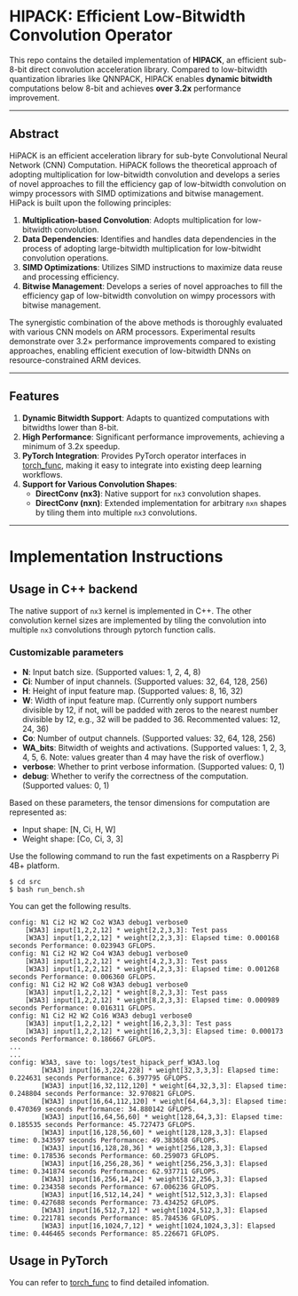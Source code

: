 # HIPACK: Efficient Low-Bitwidth Convolution Operator

This repo contains the detailed implementation of **HIPACK**, an efficient sub-8-bit direct convolution acceleration library. Compared to low-bitwidth quantization libraries like QNNPACK, HIPACK enables **dynamic bitwidth** computations below 8-bit and achieves **over 3.2x** performance improvement.

---

## Abstract
HiPACK is an efficient acceleration library for sub-byte Convolutional Neural Network (CNN) Computation.
HiPACK follows the theoretical approach of adopting multiplication for low-bitwidth convolution and develops a series of novel approaches to fill the efficiency gap of low-bitwidth convolution on wimpy processors with SIMD optimizations and bitwise management. 
HiPack is built upon the following principles:
1. **Multiplication-based Convolution**: Adopts multiplication for low-bitwidth convolution.
2. **Data Dependencies**: Identifies and handles data dependencies in the process of adopting large-bitwidth multiplication for low-bitwidht convolution operations.
3. **SIMD Optimizations**: Utilizes SIMD instructions to maximize data reuse and processing efficiency.
4. **Bitwise Management**: Develops a series of novel approaches to fill the efficiency gap of low-bitwidth convolution on wimpy processors with bitwise management.

The synergistic combination of the above methods is thoroughly evaluated with various CNN models on ARM processors. Experimental results demonstrate over $3.2\times$ performance improvements compared to existing approaches, enabling efficient execution of low-bitwidth DNNs on resource-constrained ARM devices.

---
## Features

1. **Dynamic Bitwidth Support**: Adapts to quantized computations with bitwidths lower than 8-bit.
2. **High Performance**: Significant performance improvements, achieving a minimum of 3.2x speedup.
3. **PyTorch Integration**: Provides PyTorch operator interfaces in [torch_func](./torch_func/README.md), making it easy to integrate into existing deep learning workflows.
4. **Support for Various Convolution Shapes**:
   - **DirectConv (nx3)**: Native support for `nx3` convolution shapes.
   - **DirectConv (nxn)**: Extended implementation for arbitrary `nxn` shapes by tiling them into multiple `nx3` convolutions.

---

# Implementation Instructions

## Usage in C++ backend

The native support of `nx3` kernel is implemented in C++. The other convolution kernel sizes are implemented by tiling the convolution into multiple `nx3` convolutions through pytorch function calls.

### Customizable parameters
- **N**: Input batch size. (Supported values: 1, 2, 4, 8)
- **Ci**: Number of input channels. (Supported values: 32, 64, 128, 256)
- **H**: Height of input feature map. (Supported values: 8, 16, 32)
- **W**: Width of input feature map. (Currently only support numbers divisible by 12, if not, will be padded with zeros to the nearest number divisible by 12, e.g., 32 will be padded to 36. Recommented values: 12, 24, 36)
- **Co**: Number of output channels. (Supported values: 32, 64, 128, 256)
- **WA_bits**: Bitwidth of weights and activations. (Supported values: 1, 2, 3, 4, 5, 6. Note: values greater than 4 may have the risk of overflow.)
- **verbose**: Whether to print verbose information. (Supported values: 0, 1)
- **debug**: Whether to verify the correctness of the computation. (Supported values: 0, 1)

Based on these parameters, the tensor dimensions for computation are represented as:
- Input shape: [N, Ci, H, W]
- Weight shape: [Co, Ci, 3, 3]

Use the following command to run the fast expetiments on a Raspberry Pi 4B+ platform.
```shell
$ cd src
$ bash run_bench.sh
```
You can get the following results.
```
config: N1 Ci2 H2 W2 Co2 W3A3 debug1 verbose0
	[W3A3] input[1,2,2,12] * weight[2,2,3,3]: Test pass
	[W3A3] input[1,2,2,12] * weight[2,2,3,3]: Elapsed time: 0.000168 seconds Performance: 0.023943 GFLOPS.
config: N1 Ci2 H2 W2 Co4 W3A3 debug1 verbose0
	[W3A3] input[1,2,2,12] * weight[4,2,3,3]: Test pass
	[W3A3] input[1,2,2,12] * weight[4,2,3,3]: Elapsed time: 0.001268 seconds Performance: 0.006360 GFLOPS.
config: N1 Ci2 H2 W2 Co8 W3A3 debug1 verbose0
	[W3A3] input[1,2,2,12] * weight[8,2,3,3]: Test pass
	[W3A3] input[1,2,2,12] * weight[8,2,3,3]: Elapsed time: 0.000989 seconds Performance: 0.016311 GFLOPS.
config: N1 Ci2 H2 W2 Co16 W3A3 debug1 verbose0
	[W3A3] input[1,2,2,12] * weight[16,2,3,3]: Test pass
	[W3A3] input[1,2,2,12] * weight[16,2,3,3]: Elapsed time: 0.000173 seconds Performance: 0.186667 GFLOPS.
...
...
config: W3A3, save to: logs/test_hipack_perf_W3A3.log
        [W3A3] input[16,3,224,228] * weight[32,3,3,3]: Elapsed time: 0.224631 seconds Performance: 6.397795 GFLOPS.
        [W3A3] input[16,32,112,120] * weight[64,32,3,3]: Elapsed time: 0.248804 seconds Performance: 32.970821 GFLOPS.
        [W3A3] input[16,64,112,120] * weight[64,64,3,3]: Elapsed time: 0.470369 seconds Performance: 34.880142 GFLOPS.
        [W3A3] input[16,64,56,60] * weight[128,64,3,3]: Elapsed time: 0.185535 seconds Performance: 45.727473 GFLOPS.
        [W3A3] input[16,128,56,60] * weight[128,128,3,3]: Elapsed time: 0.343597 seconds Performance: 49.383658 GFLOPS.
        [W3A3] input[16,128,28,36] * weight[256,128,3,3]: Elapsed time: 0.178536 seconds Performance: 60.259073 GFLOPS.
        [W3A3] input[16,256,28,36] * weight[256,256,3,3]: Elapsed time: 0.341874 seconds Performance: 62.937711 GFLOPS.
        [W3A3] input[16,256,14,24] * weight[512,256,3,3]: Elapsed time: 0.234358 seconds Performance: 67.006236 GFLOPS.
        [W3A3] input[16,512,14,24] * weight[512,512,3,3]: Elapsed time: 0.427688 seconds Performance: 73.434252 GFLOPS.
        [W3A3] input[16,512,7,12] * weight[1024,512,3,3]: Elapsed time: 0.221781 seconds Performance: 85.784536 GFLOPS.
        [W3A3] input[16,1024,7,12] * weight[1024,1024,3,3]: Elapsed time: 0.446465 seconds Performance: 85.226671 GFLOPS.
```

## Usage in PyTorch

You can refer to [torch_func](torch_func/README.md) to find detailed infomation.
